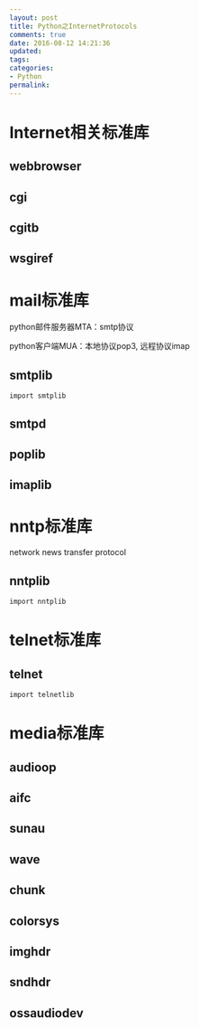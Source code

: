 ```yaml
---
layout: post
title: Python之InternetProtocols
comments: true
date: 2016-08-12 14:21:36
updated:
tags:
categories:
- Python
permalink:
---
```


# Internet相关标准库

## webbrowser

## cgi

## cgitb

## wsgiref

# mail标准库

python邮件服务器MTA：smtp协议

python客户端MUA：本地协议pop3, 远程协议imap

## smtplib

    import smtplib

## smtpd

## poplib

## imaplib

# nntp标准库

network news transfer protocol

## nntplib

    import nntplib

# telnet标准库

## telnet

    import telnetlib

# media标准库

## audioop

## aifc

## sunau

## wave

## chunk

## colorsys

## imghdr

## sndhdr

## ossaudiodev
